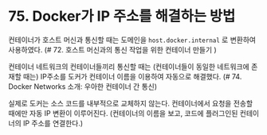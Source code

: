 # 75. Docker가 IP 주소를 해결하는 방법

컨테이너가 호스트 머신과 통신할 때는 도메인을 `host.docker.internal` 로 변환하여 사용하였다. (# 72. 호스트 머신과의 통신 작업을 위한 컨테이너 만들기
)

컨테이너 네트워크의 컨테이너들끼리 통신할 때는 (컨테이너들이 동일한 네트워크에 존재할 때는) IP주소를 도커가 컨테이너 이름을 이용하여 자동으로 해결했다. (# 74. Docker Networks 소개: 우아한 컨테이너 간 통신)

실제로 도커는 소스 코드를 내부적으로 교체하지 않는다. 컨테이너에서 요청을 전송할 때에만 자동 IP 변환이 이루어진다. (컨테이너의 이름을 보고, 코드에 플러그인된 컨테이너의 IP 주소를 연결한다.)